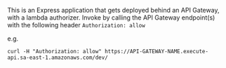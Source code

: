 This is an Express application that gets deployed behind an API Gateway, with a lambda authorizer.
Invoke by calling the API Gateway endpoint(s) with the following header `Authorization: allow`

e.g.
```
curl -H "Authorization: allow" https://API-GATEWAY-NAME.execute-api.sa-east-1.amazonaws.com/dev/
```
